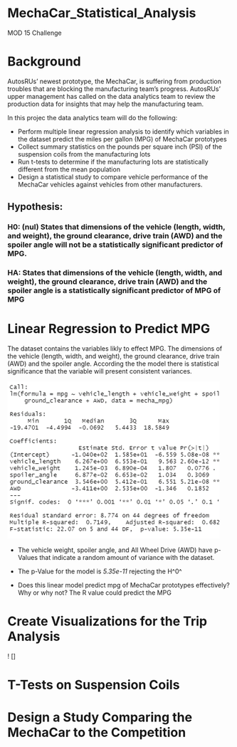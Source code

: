 # MechaCar_Statistical_Analysis
MOD 15 Challenge
# Background
AutosRUs’ newest prototype, the MechaCar, is suffering from production troubles that are blocking the manufacturing team’s progress. AutosRUs’ upper management has called on the data analytics team to review the production data for insights that may help the manufacturing team.

In this projec the data analytics team will do the following:

  * Perform multiple linear regression analysis to identify which variables in the dataset predict the miles per gallon (MPG) of MechaCar prototypes
  * Collect summary statistics on the pounds per square inch (PSI) of the suspension coils from the manufacturing lots
  * Run t-tests to determine if the manufacturing lots are statistically different from the mean population
  * Design a statistical study to compare vehicle performance of the MechaCar vehicles against vehicles from other manufacturers. 

## Hypothesis:

### H0: (nul) States that dimensions of the vehicle (length, width, and weight), the ground clearance, drive train (AWD) and the spoiler angle will not be a statistically significant predictor of MPG.

### HA: States that dimensions of the vehicle (length, width, and weight), the ground clearance, drive train (AWD) and the spoiler angle is a statistically significant predictor of MPG of MPG


# Linear Regression to Predict MPG
The dataset contains the variables likly to effect MPG. The dimensions of the vehicle (length, width, and weight), the ground clearance, drive train (AWD) and the spoiler angle. According the the model there is statistical significance that the variable will present consistent variances. 

![Statistical Summary](https://github.com/JBtallgrass/MechaCar_Statistical_Analysis/blob/main/Images/Deliverable%201a.png)

  * The vehicle weight, spoiler angle, and All Wheel Drive (AWD) have p-Values that indicate a random amount of variance with the dataset.

  * The p-Value for the model is *5.35e-11*  rejecting the H^0^


  * Does this linear model predict mpg of MechaCar prototypes effectively? Why or why not?
The R value could predict the MPG 


# Create Visualizations for the Trip Analysis
 ! []

# T-Tests on Suspension Coils



# Design a Study Comparing the MechaCar to the Competition
